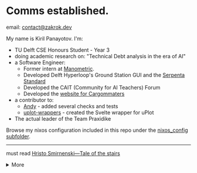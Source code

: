 # Comms established.

email: [contact@zakrok.dev](mailto::contact@zakrok.dev)

My name is Kiril Panayotov. I'm:

- TU Delft CSE Honours Student - Year 3
- doing academic research on: "Technical Debt analysis in the era of AI"
- a Software Engineer:
   - Former intern at [Manometric](https://www.manometric.nl/en/).
   - Developed Delft Hyperloop's Ground Station GUI and the [Serpenta Standard](https://github.com/delft-hyperloop/serpenta)
   - Developed the CAIT (Community for AI Teachers) Forum 
   - Developed the [website for Cargommaters](https://cargo-matters.com/en)
- a contributor to: 
   - [Andy](https://github.com/SERG-Delft/andy) - added several checks and tests
   - [uplot-wrappers](https://github.com/skalinichev/uplot-wrappers) - created the Svelte wrapper for uPlot
- The actual leader of the Team Praxidike

Browse my nixos configuration included in this repo under the [nixos_config subfolder](./nixos_config).

---

must read [Hristo Smirnenski—Tale of the stairs](https://www.slovo.bg/showwork.php3?AuID=386&WorkID=13571&Level=1)

<details>
   <summary>More</summary>
   <picture>
     <source
       srcset="https://github-readme-stats.vercel.app/api?username=zakrok09&show_icons=true&theme=dark"
       media="(prefers-color-scheme: dark)"
     />
     <source
       srcset="https://github-readme-stats.vercel.app/api?username=zakrok09&show_icons=true"
       media="(prefers-color-scheme: light), (prefers-color-scheme: no-preference)"
     />
     <img src="https://github-readme-stats.vercel.app/api?username=zakrok09&show_icons=true" />
   </picture>
   
   ---
   
   - **act**
   
   ```ts
   𝙞𝙛 (𝙘𝙤𝙢𝙥𝙡𝙖𝙞𝙣𝙞𝙣𝙜 === 𝙩𝙧𝙪𝙚) 
     𝙖𝙘𝙝𝙞𝙚𝙫𝙖𝙗𝙞𝙡𝙞𝙩𝙮 = 𝙛𝙖𝙡𝙨𝙚;
     // written sometime between 2017-2020
   ```
   
   ```c
   Amor et melle et felle est fecundissimus.
   
   Solus cum sis voluntarie immaturus, magna consequi potes.
   ```
   
<details>
   <summary><h4>Interests & tools</h4></summary>
   As a developer, I find particular interest in the following services. 
   For some of these I have working experience with while others are yet planned to be explored.
   <details>
   <summary>Worked with as part of Manometric's internship:</summary>
   
   [![Interests tier 1](https://skillicons.dev/icons?i=ts,react,jest,docker,nodejs,bash,postgres,sentry)](https://skillicons.dev)
   </details>
   
   <details>
   <summary>Worked with as a Frontend engineer at Delft hyperloop:</summary>
   
   [![Interests tier 2](https://skillicons.dev/icons?i=ts,svelte,tauri,rust,wasm,vitest,bash,nix)](https://skillicons.dev)
   </details>
   
   
   <details>
   <summary>Worked with as a student at TU Delft:</summary>
   
   [![Interests tier 3](https://skillicons.dev/icons?i=java,spring,selenium,sc,c,cpp,py,blender,latex,)](https://skillicons.dev)
   </details>
   
   
   **Using for myself and my open-source projects:**
   
   [![Interests tier 4](https://skillicons.dev/icons?i=webstorm,supabase,cloudflare,nix,linux,)](https://skillicons.dev)
   
   **Finds quite interesting/currently learning:**
   [![Interests tier 5](https://skillicons.dev/icons?i=rust,haskell,kotlin,vim,wasm,zig,go)](https://skillicons.dev)
   </details>
</details>
